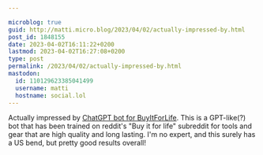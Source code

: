 ```yaml
---

microblog: true
guid: http://matti.micro.blog/2023/04/02/actually-impressed-by.html
post_id: 1848155
date: 2023-04-02T16:11:22+0200
lastmod: 2023-04-02T16:27:08+0200
type: post
permalink: /2023/04/02/actually-impressed-by.html
mastodon:
  id: 110129623385041499
  username: matti
  hostname: social.lol
---
```

Actually impressed by [ChatGPT bot for BuyItForLife](https://www.looria.com/bot/BuyItForLife). This is a GPT-like(?) bot that has been trained on reddit's "Buy it for life" subreddit for tools and gear that are high quality and long lasting. I'm no expert, and this surely has a US bend, but pretty good results overall!
